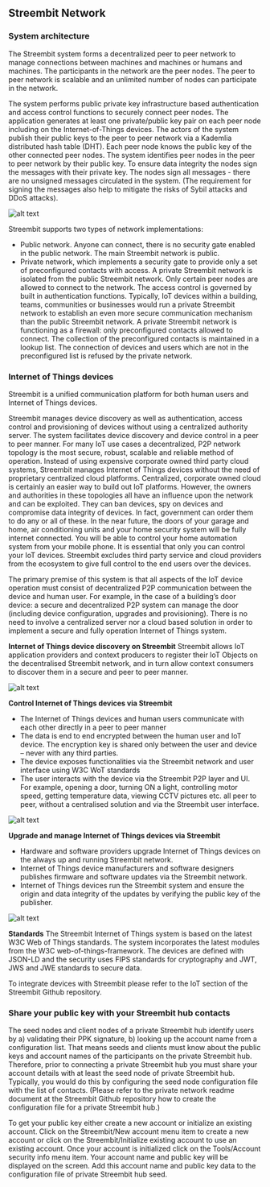 ## Streembit Network

### System architecture

The Streembit system forms a decentralized peer to peer network to manage connections between machines and machines or humans and machines. The participants in the network are the peer nodes. The peer to peer network is scalable and an unlimited number of nodes can participate in the network.

The system performs public private key infrastructure based authentication and access control functions to securely connect peer nodes. The application generates at least one private/public key pair on each peer node including on the Internet-of-Things devices. The actors of the system publish their public keys to the peer to peer network via a Kademlia distributed hash table (DHT). Each peer node knows the public key of the other connected peer nodes. The system identifies peer nodes in the peer to peer network by their public key. To ensure data integrity the nodes sign the messages with their private key. The nodes sign all messages - there are no unsigned messages circulated in the system. (The requirement for signing the messages also help to mitigate the risks of Sybil attacks and DDoS attacks).

![alt text](./images/streembit/ex2.png "Streembit architecture visualized")

Streembit supports two types of network implementations:

  - Public network. Anyone can connect, there is no security gate enabled in the public network. The main Streembit network is public.
  - Private network, which implements a security gate to provide only a set of preconfigured contacts with access. A private Streembit network is isolated from the public Streembit network. Only certain peer nodes are allowed to connect to the network. The access control is governed by built in authentication functions. Typically, IoT devices within a building, teams, communities or businesses would run a private Streembit network to establish an even more secure communication mechanism than the public Streembit network. A private Streembit network is functioning as a firewall: only preconfigured contacts allowed to connect. The collection of the preconfigured contacts is maintained in a lookup list. The connection of devices and users which are not in the preconfigured list is refused by the private network.

### Internet of Things devices

Streembit is a unified communication platform for both human users and Internet of Things devices.

Streembit manages device discovery as well as authentication, access control and provisioning of devices without using a centralized authority server. The system facilitates device discovery and device control in a peer to peer manner. For many IoT use cases a decentralized, P2P network topology is the most secure, robust, scalable and reliable method of operation. Instead of using expensive corporate owned third party cloud systems, Streembit manages Internet of Things devices without the need of proprietary centralized cloud platforms. Centralized, corporate owned cloud is certainly an easier way to build out IoT platforms. However, the owners and authorities in these topologies all have an influence upon the network and can be exploited. They can ban devices, spy on devices and compromise data integrity of devices. In fact, government can order them to do any or all of these. In the near future, the doors of your garage and home, air conditioning units and your home security system will be fully internet connected. You will be able to control your home automation system from your mobile phone. It is essential that only you can control your IoT devices. Streembit excludes third party service and cloud providers from the ecosystem to give full control to the end users over the devices.

The primary premise of this system is that all aspects of the IoT device operation must consist of decentralized P2P communication between the device and human user. For example, in the case of a building’s door device: a secure and decentralized P2P system can manage the door (including device configuration, upgrades and provisioning). There is no need to involve a centralized server nor a cloud based solution in order to implement a secure and fully operation Internet of Things system.

**Internet of Things device discovery on Streembit**
Streembit allows IoT application providers and context producers to register their IoT Objects on the decentralised Streembit network, and in turn allow context consumers to discover them in a secure and peer to peer manner.

![alt text](./images/streembit/iot3.png "Internet of things discovery")

**Control Internet of Things devices via Streembit**

  - The Internet of Things devices and human users communicate with each other directly in a peer to peer manner
  - The data is end to end encrypted between the human user and IoT device. The encryption key is shared only between the user and device – never with any third parties.
  - The device exposes functionalities via the Streembit network and user interface using W3C WoT standards
  - The user interacts with the device via the Streembit P2P layer and UI. For example, opening a door, turning ON a light, controlling motor speed, getting temperature data, viewing CCTV pictures etc. all peer to peer, without a centralised solution and via the Streembit user interface.

![alt text](./images/streembit/iot2.png "Control remote devices on Streembit.co")

**Upgrade and manage Internet of Things devices via Streembit**

  - Hardware and software providers upgrade Internet of Things devices on the always up and running Streembit network.
  - Internet of Things device manufacturers and software designers publishes firmware and software updates via the Streembit network.
  - Internet of Things devices run the Streembit system and ensure the origin and data integrity of the updates by verifying the public key of the publisher.

![alt text](./images/streembit/iot1.png "Upgrade and manage IoT devices on Streembit.co")

**Standards**
The Streembit Internet of Things system is based on the latest W3C Web of Things standards. The system incorporates the latest modules from the W3C web-of-things-framework. The devices are defined with JSON-LD and the security uses FIPS standards for cryptography and JWT, JWS and JWE standards to secure data.

To integrate devices with Streembit please refer to the IoT section of the Streembit Github repository.

### Share your public key with your Streembit hub contacts

The seed nodes and client nodes of a private Streembit hub identify users by a) validating their PPK signature, b) looking up the account name from a configuration list. That means seeds and clients must know about the public keys and account names of the participants on the private Streembit hub. Therefore, prior to connecting a private Streembit hub you must share your account details with at least the seed node of private Streembit hub. Typically, you would do this by configuring the seed node configuration file with the list of contacts. (Please refer to the private network readme document at the Streembit Github repository how to create the configuration file for a private Streembit hub.)

To get your public key either create a new account or initialize an existing account. Click on the Streembit/New account menu item to create a new account or click on the Streembit/Initialize existing account to use an existing account. Once your account is initialized click on the Tools/Account security info menu item. Your account name and public key will be displayed on the screen. Add this account name and public key data to the configuration file of private Streembit hub seed.

